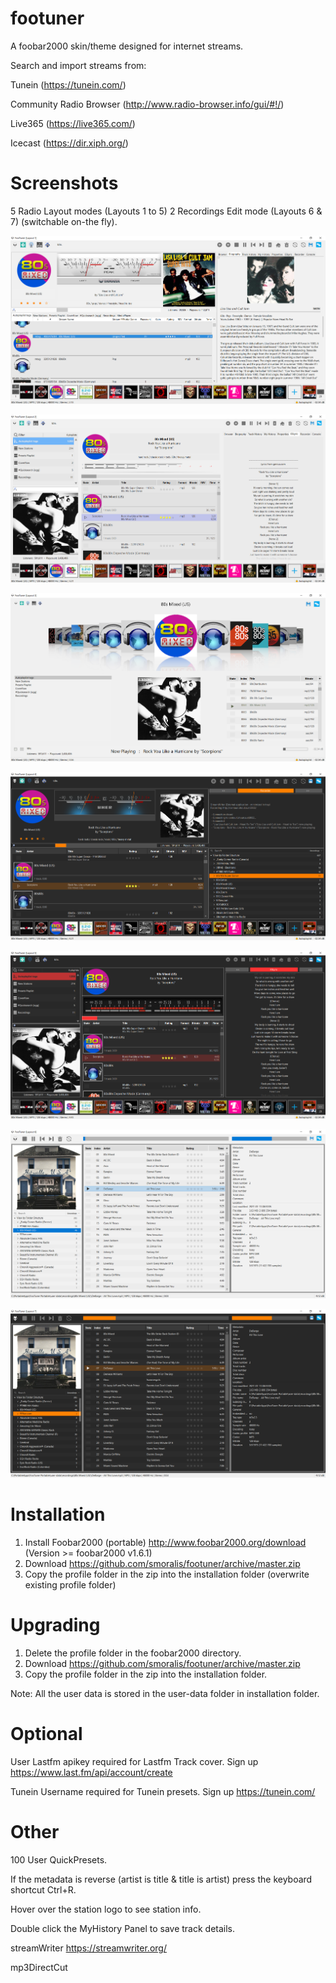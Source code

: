 # footuner

A foobar2000 skin/theme designed for internet streams.

Search and import streams from:

Tunein (https://tunein.com/)

Community Radio Browser (http://www.radio-browser.info/gui/#!/) 

Live365 (https://live365.com/)

Icecast (https://dir.xiph.org/)

# Screenshots

5 Radio Layout modes (Layouts 1 to 5)
2 Recordings Edit mode (Layouts 6 & 7)
(switchable on-the fly).

![Layout1](/layout1.png)

![Layout2](/layout2.png)

![Layout3](/layout3.png)

![Layout4](/layout4.png)

![Layout5](/layout5.png)

![Layout6](/layout6.png)

![Layout7](/layout7.png)

# Installation

1. Install Foobar2000 (portable) http://www.foobar2000.org/download (Version >= foobar2000 v1.6.1)
2. Download https://github.com/smoralis/footuner/archive/master.zip
2. Copy the profile folder in the zip into the installation folder (overwrite existing profile folder) 

# Upgrading

1. Delete the profile folder in the foobar2000 directory.
2. Download https://github.com/smoralis/footuner/archive/master.zip
3. Copy the profile folder in the zip into the installation folder.

Note:
All the user data is stored in the user-data folder in installation folder.

# Optional 

User Lastfm apikey required for Lastfm Track cover.
Sign up https://www.last.fm/api/account/create

Tunein Username required for Tunein presets.
Sign up https://tunein.com/

# Other

100 User QuickPresets.

If the metadata is reverse (artist is title & title is artist) press the keyboard shortcut Ctrl+R.

Hover over the station logo to see station info.

Double click the MyHistory Panel to save track details.

streamWriter https://streamwriter.org/

mp3DirectCut